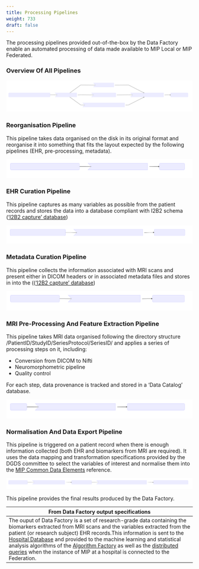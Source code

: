 ```yaml
---
title: Processing Pipelines
weight: 733
draft: false
---
```


The processing pipelines provided out-of-the-box by the Data Factory enable an automated processing of data made available to MIP Local or MIP Federated.

### Overview Of All Pipelines

![pipeline-overview](./overview.svg)

### Reorganisation Pipeline

This pipeline takes data organised on the disk in its original format and reorganise it into something that fits the layout expected by the following pipelines (EHR, pre-processing, metadata).

![pipeline-reorganization](./reorganization.svg)

### EHR Curation Pipeline

This pipeline captures as many variables as possible from the patient records and stores the data into a database compliant with I2B2 schema ([‘I2B2 capture’ database](./capture_i2b2))

![pipline-EHR-curation](./curation.svg)

### Metadata Curation Pipeline

This pipeline collects the information associated with MRI scans and present either in DICOM headers or in associated metadata files and stores in into the (([‘I2B2 capture’ database](./capture_i2b2))

![pipline-metadata-curation](./metadata-curation.svg)

### MRI Pre-Processing And Feature Extraction Pipeline
This pipeline takes MRI data organised following the directory structure /PatientID/StudyID/SeriesProtocol/SeriesID/ and applies a series of processing steps on it, including:

- Conversion from DICOM to Nifti
- Neuromorphometric pipeline
- Quality control

For each step, data provenance is tracked and stored in a ‘Data Catalog’ database.

![MRI-Scan](./mri-scan.svg)

### Normalisation And Data Export Pipeline

This pipeline is triggered on a patient record when there is enough information collected (both EHR and biomarkers from MRI are required). It uses the data mapping and transformation specifications provided by the DGDS committee to select the variables of interest and normalise them into the [MIP Common Data Elements](../cde) reference.

![Normalization-pipline](./normalization-pipline.svg)

This pipeline provides the final results produced by the Data Factory.

| From Data Factory output specifications                                                                                                                                                                                                                                                                                                                                                                                                                   |
|-----------------------------------------------------------------------------------------------------------------------------------------------------------------------------------------------------------------------------------------------------------------------------------------------------------------------------------------------------------------------------------------------------------------------------------------------------------|
| The ouput of Data Factory is a set of research-grade data containing the biomarkers extracted from MRI scans and the variables extracted from the patient (or research subject) EHR records.This information is sent to the [Hospital Database](../../hospital-database) and provided to the machine learning and statistical analysis algorithms of the [Algorithm Factory](../../algorithm-factory) as well as the [distributed queries](../../hospital-database/distributed-queries/) when the instance of MIP at a hospital is connected to the Federation. |